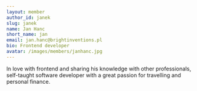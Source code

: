 ```yaml
---
layout: member
author_id: janek
slug: janek
name: Jan Hanc
short_name: jan
email: jan.hanc@brightinventions.pl
bio: Frontend developer
avatar: /images/members/janhanc.jpg
---
```

In love with frontend and sharing his knowledge with other professionals, self-taught software developer with a great passion for travelling and personal finance. 
